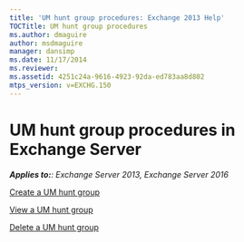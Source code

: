 ```yaml
---
title: 'UM hunt group procedures: Exchange 2013 Help'
TOCTitle: UM hunt group procedures
ms.author: dmaguire
author: msdmaguire
manager: dansimp
ms.date: 11/17/2014
ms.reviewer: 
ms.assetid: 4251c24a-9616-4923-92da-ed783aa8d802
mtps_version: v=EXCHG.150
---
```


# UM hunt group procedures in Exchange Server

_**Applies to:**: Exchange Server 2013, Exchange Server 2016_

[Create a UM hunt group](create-um-hunt-group-exchange-2013-help.md)

[View a UM hunt group](view-um-hunt-group-exchange-2013-help.md)

[Delete a UM hunt group](delete-um-hunt-group-exchange-2013-help.md)
